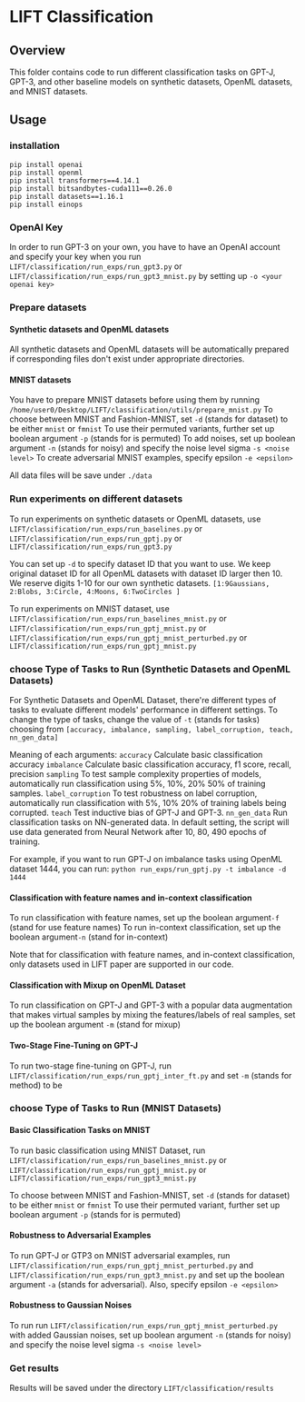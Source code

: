 # LIFT Classification

## Overview

This folder contains code to run different classification tasks on GPT-J, GPT-3, and other baseline models on synthetic datasets, OpenML datasets, and MNIST datasets.

## Usage

### installation 

```
pip install openai
pip install openml
pip install transformers==4.14.1
pip install bitsandbytes-cuda111==0.26.0
pip install datasets==1.16.1
pip install einops
```

### OpenAI Key

In order to run GPT-3 on your own, you have to have an OpenAI account and specify your key when you run ```LIFT/classification/run_exps/run_gpt3.py``` or ```LIFT/classification/run_exps/run_gpt3_mnist.py``` by setting up ```-o <your openai key>```

### Prepare datasets
#### Synthetic datasets and OpenML datasets 
All synthetic datasets and OpenML datasets will be automatically prepared if corresponding files don't exist under appropriate directories. 

#### MNIST datasets
You have to prepare MNIST datasets before using them by running ```/home/user0/Desktop/LIFT/classification/utils/prepare_mnist.py```
To choose between MNIST and Fashion-MNIST, set ```-d``` (stands for dataset) to be either ```mnist``` or ```fmnist``` 
To use their permuted variants, further set up boolean argument ```-p``` (stands for is permuted)
To add noises, set up boolean argument ```-n``` (stands for noisy) and specify the noise level sigma ```-s <noise level>```
To create adversarial MNIST examples, specify epsilon ```-e <epsilon>```


All data files will be save under ```./data```

### Run experiments on different datasets

To run experiments on synthetic datasets or OpenML datasets, use ```LIFT/classification/run_exps/run_baselines.py``` or ```LIFT/classification/run_exps/run_gptj.py``` or ```LIFT/classification/run_exps/run_gpt3.py```

You can set up  ```-d``` to specify dataset ID that you want to use. We keep original dataset ID for all OpenML datasets with dataset ID larger then 10. We reserve digits 1-10 for our own synthetic datasets. ```[1:9Gaussians, 2:Blobs, 3:Circle, 4:Moons, 6:TwoCircles ]```

To run experiments on MNIST dataset, use  ```LIFT/classification/run_exps/run_baselines_mnist.py``` or ```LIFT/classification/run_exps/run_gptj_mnist.py``` or ```LIFT/classification/run_exps/run_gptj_mnist_perturbed.py``` or ```LIFT/classification/run_exps/run_gptj_mnist.py```

### choose Type of Tasks to Run (Synthetic Datasets and OpenML Datasets)

For Synthetic Datasets and OpenML Dataset, there're different types of tasks to evaluate different models' performance in different settings. 
To change the type of tasks, change the value of ```-t``` (stands for tasks) choosing from ```[accuracy, imbalance, sampling, label_corruption, teach, nn_gen_data]``` 

Meaning of each arguments:
```accuracy``` Calculate basic classification accuracy
```imbalance``` Calculate basic classification accuracy, f1 score, recall, precision 
```sampling``` To test sample complexity properties of models, automatically run classification using 5%, 10%, 20% 50% of training samples. 
```label_corruption``` To test robustness on label corruption, automatically run classification with 5%, 10% 20% of training labels being corrupted.
```teach``` Test inductive bias of GPT-J and GPT-3.
```nn_gen_data``` Run classification tasks on NN-generated data. In default setting, the script will use data generated from Neural Network after 10, 80, 490 epochs of training.

For example, if you want to run GPT-J on imbalance tasks using OpenML dataset 1444, you can run:
    ```
    python run_exps/run_gptj.py -t imbalance -d 1444
    ```

#### Classification with feature names and in-context classification
To run classification with feature names, set up the boolean argument```-f``` (stand for use feature names)
To run in-context classification, set up the boolean argument```-n``` (stand for in-context)

Note that for classification with feature names, and in-context classification, only datasets used in LIFT paper are supported in our code.

#### Classification with Mixup on OpenML Dataset
To run classification on GPT-J and GPT-3 with a popular data augmentation that makes virtual samples by mixing the features/labels of real samples, set up the boolean argument ```-m``` (stand for mixup)
#### Two-Stage Fine-Tuning on GPT-J
To run two-stage fine-tuning on GPT-J, run ```LIFT/classification/run_exps/run_gptj_inter_ft.py``` and set ```-m``` (stands for method) to be 

### choose Type of Tasks to Run (MNIST Datasets)
#### Basic Classification Tasks on MNIST
To run basic classification using MNIST Dataset, run ```LIFT/classification/run_exps/run_baselines_mnist.py``` or ```LIFT/classification/run_exps/run_gptj_mnist.py``` or ```LIFT/classification/run_exps/run_gpt3_mnist.py```

To choose between MNIST and Fashion-MNIST, set ```-d``` (stands for dataset) to be either ```mnist``` or ```fmnist``` 
To use their permuted variant, further set up boolean argument ```-p``` (stands for is permuted)

#### Robustness to Adversarial Examples
To run GPT-J or GTP3 on MNIST adversarial examples, run ```LIFT/classification/run_exps/run_gptj_mnist_perturbed.py``` and  ```LIFT/classification/run_exps/run_gpt3_mnist.py``` and set up the boolean argument ```-a``` (stands for adversarial). Also, specify epsilon ```-e <epsilon>```

#### Robustness to Gaussian Noises 
To run run ```LIFT/classification/run_exps/run_gptj_mnist_perturbed.py``` with added Gaussian noises, set up boolean argument ```-n``` (stands for noisy) and specify the noise level sigma ```-s <noise level>```

### Get results
Results will be saved under the directory ```LIFT/classification/results```
